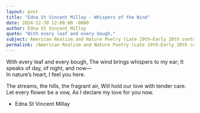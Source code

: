 ```yaml
---
layout: post
title: "Edna St Vincent Millay - Whispers of the Wind"
date: 2024-12-30 12:00:00 -0000
author: Edna St Vincent Millay
quote: "With every leaf and every bough,"
subject: American Realism and Nature Poetry (Late 19th–Early 20th century)
permalink: /American Realism and Nature Poetry (Late 19th–Early 20th century)/Edna St Vincent Millay/Edna St Vincent Millay - Whispers of the Wind
---
```


With every leaf and every bough,
The wind brings whispers to my ear;
It speaks of day, of night, and now—  
In nature’s heart, I feel you here.

The streams, the hills, the fragrant air,
Will hold our love with tender care.
Let every flower be a vow,
As I declare my love for you now.


- Edna St Vincent Millay
